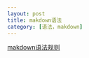 ```yaml
---
layout: post
title: makdown语法
category: [语法，makdown]
---
```




[makdown语法规则](<https://www.jianshu.com/p/a6a6a22e9393>)


